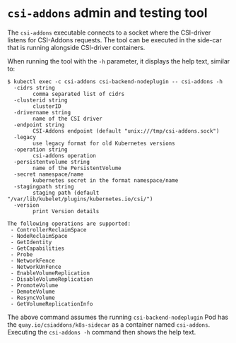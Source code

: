 # `csi-addons` admin and testing tool

The `csi-addons` executable connects to a socket where the CSI-driver listens
for CSI-Addons requests. The tool can be executed in the side-car that is
running alongside CSI-driver containers.

When running the tool with the `-h` parameter, it displays the help text,
similar to:

```console
$ kubectl exec -c csi-addons csi-backend-nodeplugin -- csi-addons -h
  -cidrs string
        comma separated list of cidrs
  -clusterid string
        clusterID
  -drivername string
        name of the CSI driver
  -endpoint string
        CSI-Addons endpoint (default "unix:///tmp/csi-addons.sock")
  -legacy
        use legacy format for old Kubernetes versions
  -operation string
        csi-addons operation
  -persistentvolume string
        name of the PersistentVolume
  -secret namespace/name
        kubernetes secret in the format namespace/name
  -stagingpath string
        staging path (default "/var/lib/kubelet/plugins/kubernetes.io/csi/")
  -version
        print Version details

The following operations are supported:
 - ControllerReclaimSpace
 - NodeReclaimSpace
 - GetIdentity
 - GetCapabilities
 - Probe
 - NetworkFence
 - NetworkUnFence
 - EnableVolumeReplication
 - DisableVolumeReplication
 - PromoteVolume
 - DemoteVolume
 - ResyncVolume
 - GetVolumeReplicationInfo
```

The above command assumes the running `csi-backend-nodeplugin` Pod has the
`quay.io/csiaddons/k8s-sidecar` as a container named `csi-addons`. Executing
the `csi-addons -h` command then shows the help text.